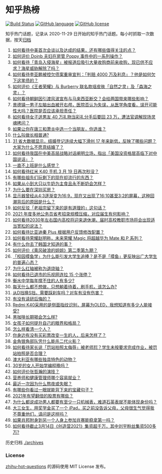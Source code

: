 # 知乎热榜
[![Build Status](https://github.com/ToWeLong/zhihu-hot-questions/workflows/CI/badge.svg)](https://github.com/ToWeLong/zhihu-hot-questions/actions)
[![GitHub language](https://img.shields.io/badge/language-golang-orange.svg)](https://golang.org/)
[![GitHub license](https://img.shields.io/github/license/ToWeLong/zhihu-hot-questions)](https://github.com/ToWeLong/zhihu-hot-questions/blob/main/LICENSE)

知乎热门话题，记录从 2020-11-29 日开始的知乎热门话题。每小时抓取一次数据，按天[归档](./archives)

<!-- BEGIN -->

1. [如何看待中美首次会谈以及达成的结果，还有哪些值得关注的点？](https://www.zhihu.com/question/450134525)
1. [如何评价 Doinb 夫妇在房管 Poppy 事件中的一系列操作？](https://www.zhihu.com/question/449945582)
1. [如何看待「青岛入侵海星」被报道后吸引大量收购商前来收购，现已供不应求？海星威胁解除了吗？](https://www.zhihu.com/question/449951970)
1. [如何看待李亚鹏被控欠债案重审宣判：「判赔 4000 万及利息」？他是如何欠下这笔债的？](https://www.zhihu.com/question/449889779)
1. [如何评价《王者荣耀》与 Burberry 联名款瑶皮肤「自然之灵」及「森海之灵」？](https://www.zhihu.com/question/450001358)
1. [如何看待朝鲜因引渡风波宣布与马来西亚断交？会给两国带来哪些影响？](https://www.zhihu.com/question/450113719)
1. [景德镇一男子左脑出血被开右颅，医院否认为失误，从医学角度看，误开可能性大吗？医院是否应该承担责任？](https://www.zhihu.com/question/449989317)
1. [如何看待女子送男友 40 万礼物当彩礼分手后要回 23 万，遭法官调解现场灵魂拷问？](https://www.zhihu.com/question/449289978)
1. [如果让你在唐三和萧炎中选一个当朋友，你选谁？](https://www.zhihu.com/question/449864456)
1. [什么叫做长相普通?](https://www.zhihu.com/question/351006112)
1. [31 省大数据显示，结婚登记连续大幅下滑创 17 年来新低，反映了哪些问题？大家为什么不愿意结婚了？](https://www.zhihu.com/question/450113297)
1. [如何看待我国在中美高层战略对话阐明立场，指出「美国没资格居高临下对中国说话」？](https://www.zhihu.com/question/450147372)
1. [一直不上班是什么感觉？](https://www.zhihu.com/question/357403839)
1. [如何看待红米 K40 手机 3 月 19 日再次秒没？](https://www.zhihu.com/question/450123078)
1. [有哪些祖先们玩剩下的现在却流行的东西？](https://www.zhihu.com/question/49589991)
1. [如果从小到大只以牛奶为主食且永不断奶会怎样？](https://www.zhihu.com/question/326874718)
1. [为什么要在深圳买房？](https://www.zhihu.com/question/441685616)
1. [显示器曾经从4:3逐渐变为16:9，现在又出现了16:10甚至3:2的屏幕，这种回潮背后的原因是什么？](https://www.zhihu.com/question/449757599)
1. [如何反驳「老祖宗留下来的是有道理的」这句话？](https://www.zhihu.com/question/443549768)
1. [2021 年度多地公务员省考招录规模压缩，对应届生有何影响？](https://www.zhihu.com/question/450110115)
1. [如何看待2030年左右国内高校将迎来退休潮，届时高校教职市场将会出现适当宽松的说法？](https://www.zhihu.com/question/449345674)
1. [如何看待比亚迪秦 Plus 根据用户反馈修改配置？](https://www.zhihu.com/question/450045755)
1. [如何看待荣耀赵明称，未来荣耀 Magic 将超越华为 Mate 和 P 系列？](https://www.zhihu.com/question/450117876)
1. [有什么你去了韩国才知道的事？](https://www.zhihu.com/question/340882059)
1. [如何评价《乘风破浪的姐姐》第二季第九期？](https://www.zhihu.com/question/450140937)
1. [「校园摸鱼学」为什么能引发大学生追捧？是不是「摸鱼」更反映出广大学生的普遍心态？](https://www.zhihu.com/question/450163664)
1. [为什么红轴被称为退烧轴？](https://www.zhihu.com/question/267768258)
1. [如何看待已退市的乐视网连拉 15 个涨停？](https://www.zhihu.com/question/449947983)
1. [衡水中学每年撑不住的人有多少?](https://www.zhihu.com/question/398309980)
1. [每天什么都不想做，只想躺着待着，刷手机，该怎么办?](https://www.zhihu.com/question/343772291)
1. [从D挡换S挡，需要踩刹车吗？对车有没有伤害？](https://www.zhihu.com/question/448891451)
1. [有没有读研后悔的？](https://www.zhihu.com/question/281915641)
1. [Redmi K40采用的是侧面指纹识别，屏幕为OLED，我想知道有多少人能接受?](https://www.zhihu.com/question/443824213)
1. [黑咖啡长期喝会怎么样?](https://www.zhihu.com/question/443313181)
1. [女孩子如何提升自己的眼界和格局？](https://www.zhihu.com/question/443769667)
1. [怎么样看清一个人？](https://www.zhihu.com/question/443356198)
1. [你身边有没有买彩票改变一生的人，后来怎样了？](https://www.zhihu.com/question/439449163)
1. [金角银角部队凭什么能杀二代火影？](https://www.zhihu.com/question/282389287)
1. [如何看待家长说「罚站拍照太侮辱」被老师怼？学生未按要求完成作业，被罚站拍照是否合理？](https://www.zhihu.com/question/450142756)
1. [澳大利亚有哪些独具特色的动物？](https://www.zhihu.com/question/450040714)
1. [30岁的女人开始学编程晚吗？](https://www.zhihu.com/question/370175549)
1. [如何评价张哲瀚的演技？](https://www.zhihu.com/question/447553370)
1. [营养师和健康管理师哪个容易就业？](https://www.zhihu.com/question/365242868)
1. [最近一次因为什么熬夜或失眠？](https://www.zhihu.com/question/449969549)
1. [有哪些你看过一眼就能背下来的宝藏句子？](https://www.zhihu.com/question/358354695)
1. [2021年有望翻倍的股票有哪些？](https://www.zhihu.com/question/449810419)
1. [为什么都说成功男人都要有至少一只机械表，难道石英表就不能体现身份吗？](https://www.zhihu.com/question/20839521)
1. [大三女生，用奖学金买了一个 iPad，买之前没告诉父母，父母很生气觉得我不尊重他们，请问是这样吗？](https://www.zhihu.com/question/440899727)
1. [如果肖邦附身到另一个人身上参加肖赛能稳拿第一吗？](https://www.zhihu.com/question/447861925)
1. [如何看待截止3月14日《创造营2021》集资超千万，其中刘宇粉丝集资500多万?](https://www.zhihu.com/question/449438189)

<!-- END -->

历史归档 [./archives](./archives)


### License
[zhihu-hot-questions](https://github.com/towelong/zhihu-hot-questions) 的源码使用 MIT License 发布。
